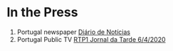 
# In the Press
1. Portugal newspaper [Diário de Notícias](https://www.dn.pt/pais/air4all-e-uma-empresa-portuguesa-que-quer-fazer-ventiladores-para-oferecer-aos-hospitais-12000157.html)
2. Portugal Public TV [RTP1 Jornal da Tarde 6/4/2020](https://www.rtp.pt/play/p6558/e465610/jornal-da-tarde/818790)

